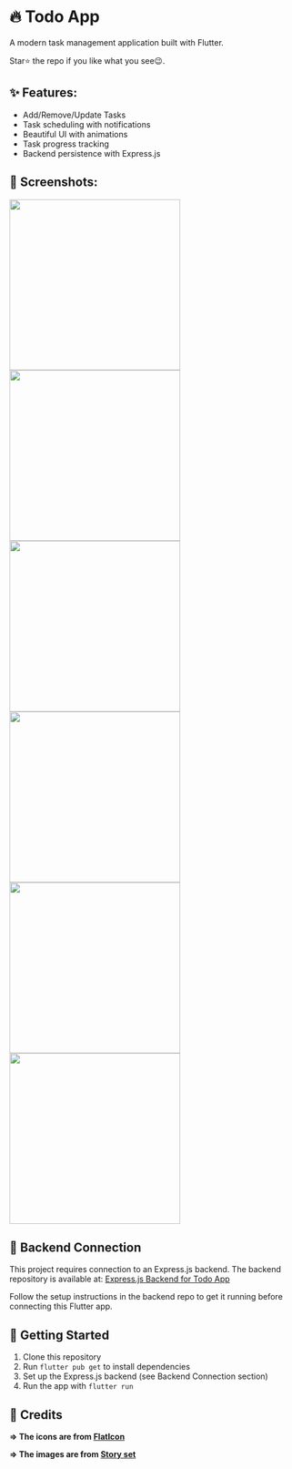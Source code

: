 # 🔥 Todo App

A modern task management application built with Flutter.

Star⭐ the repo if you like what you see😉.

## ✨ Features:
- Add/Remove/Update Tasks
- Task scheduling with notifications
- Beautiful UI with animations
- Task progress tracking
- Backend persistence with Express.js

## 📸 Screenshots:

<img src="assets/onboarding.png" width="300"> <img src="assets/welcome.png" width="300"> <img src="assets/login.png" width="300">
<img src="assets/homepage.png" width="300"> <img src="assets/addtask.png" width="300"> <img src="assets/settings.png" width="300">

## 🔌 Backend Connection

This project requires connection to an Express.js backend. The backend repository is available at:
[Express.js Backend for Todo App](https://github.com/YOUR_USERNAME/REPO_NAME)

Follow the setup instructions in the backend repo to get it running before connecting this Flutter app.

## 🚀 Getting Started

1. Clone this repository
2. Run `flutter pub get` to install dependencies
3. Set up the Express.js backend (see Backend Connection section)
4. Run the app with `flutter run`

## 📝 Credits

**=> The icons are from [FlatIcon](https://www.flaticon.com/)**

**=> The images are from [Story set](https://storyset.com/)**

